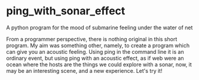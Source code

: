 # ping_with_sonar_effect
A python program for the mood of submarine feeling under the water of net

From a programmer perspective, there is nothing original in this short program. My aim was something other, namely, to create a program which can give you an acoustic feeling. Using ping in the command line it is an ordinary event, but using ping with an acoustic effect, as if web were an ocean where the hosts are the things we could explore with a sonar, now, it may be an interesting scene, and a new experience. Let's try it!


